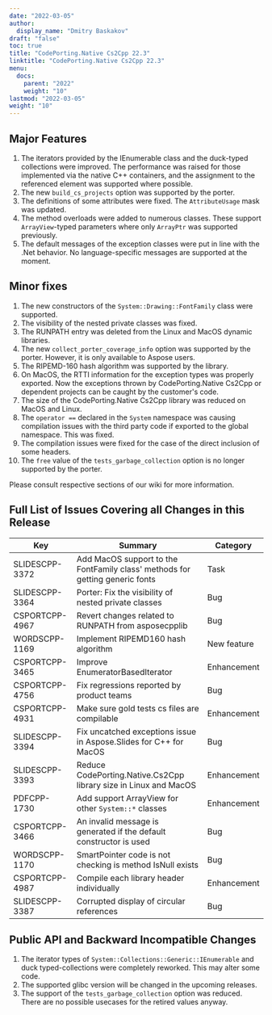 ```yaml
---
date: "2022-03-05"
author:
  display_name: "Dmitry Baskakov"
draft: "false"
toc: true
title: "CodePorting.Native Cs2Cpp 22.3"
linktitle: "CodePorting.Native Cs2Cpp 22.3"
menu:
  docs:
    parent: "2022"
    weight: "10"
lastmod: "2022-03-05"
weight: "10"
---
```


## Major Features ##

1. The iterators provided by the IEnumerable class and the duck-typed collections were improved. The performance was raised for those implemented via the native C++ containers, and the assignment to the referenced element was supported where possible.
1. The new `build_cs_projects` option was supported by the porter.
1. The definitions of some attributes were fixed. The `AttributeUsage` mask was updated.
1. The method overloads were added to numerous classes. These support `ArrayView`-typed parameters where only `ArrayPtr` was supported previously.
1. The default messages of the exception classes were put in line with the .Net behavior. No language-specific messages are supported at the moment.

## Minor fixes ##

1. The new constructors of the `System::Drawing::FontFamily` class were supported.
1. The visibility of the nested private classes was fixed.
1. The RUNPATH entry was deleted from the Linux and MacOS dynamic libraries.
1. The new `collect_porter_coverage_info` option was supported by the porter. However, it is only available to Aspose users.
1. The RIPEMD-160 hash algorithm was supported by the library.
1. On MacOS, the RTTI information for the exception types was properly exported. Now the exceptions thrown by CodePorting.Native Cs2Cpp or dependent projects can be caught by the customer's code.
1. The size of the CodePorting.Native Cs2Cpp library was reduced on MacOS and Linux.
1. The `operator ==` declared in the `System` namespace was causing compilation issues with the third party code if exported to the global namespace. This was fixed.
1. The compilation issues were fixed for the case of the direct inclusion of some headers.
1. The `free` value of the `tests_garbage_collection` option is no longer supported by the porter.

Please consult respective sections of our wiki for more information.

## Full List of Issues Covering all Changes in this Release ##

| Key | Summary | Category |
| --- | --- | --- |
| SLIDESCPP-3372 | Add MacOS support to the FontFamily class' methods for getting generic fonts | Task |
| SLIDESCPP-3364 | Porter: Fix the visibility of nested private classes | Bug |
| CSPORTCPP-4967 | Revert changes related to RUNPATH from asposecpplib | Bug |
| WORDSCPP-1169 | Implement RIPEMD160 hash algorithm | New feature |
| CSPORTCPP-3465 | Improve EnumeratorBasedIterator | Enhancement |
| CSPORTCPP-4756 | Fix regressions reported by product teams | Bug |
| CSPORTCPP-4931 | Make sure gold tests cs files are compilable | Enhancement |
| SLIDESCPP-3394 | Fix uncatched exceptions issue in Aspose.Slides for C++ for MacOS | Bug |
| SLIDESCPP-3393 | Reduce CodePorting.Native.Cs2Cpp library size in Linux and MacOS | Enhancement |
| PDFCPP-1730 | Add support ArrayView for other `System::*` classes | Enhancement |
| CSPORTCPP-3466 | An invalid message is generated if the default constructor is used | Bug |
| WORDSCPP-1170 | SmartPointer code is not checking is method IsNull exists | Bug |
| CSPORTCPP-4987 | Compile each library header individually | Enhancement |
| SLIDESCPP-3387 | Сorrupted display of circular references | Bug |

## Public API and Backward Incompatible Changes ##

1. The iterator types of `System::Collections::Generic::IEnumerable` and duck typed-collections were completely reworked. This may alter some code.
1. The supported glibc version will be changed in the upcoming releases.
1. The support of the `tests_garbage_collection` option was reduced. There are no possible usecases for the retired values anyway.
